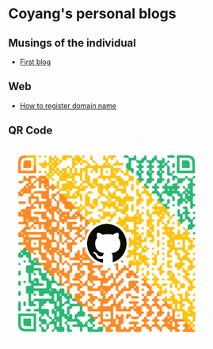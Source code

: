 # Coyang's personal blogs

## Musings of the individual

- [First blog](./musings/first_blog.md)


## Web

- [How to register domain name](./web/how_to_apply_domain_name.md)

## QR Code

![](./images/coyang_qr_code.png)
